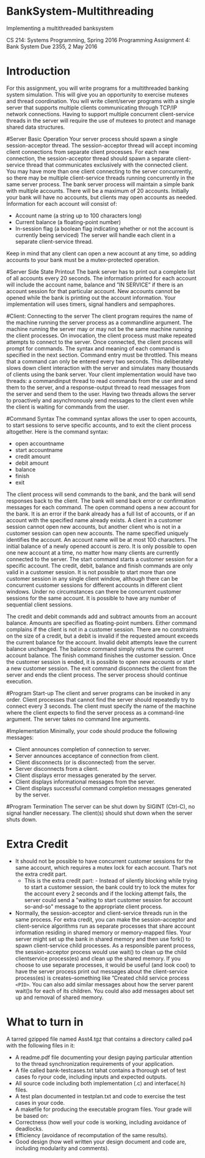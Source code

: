 # BankSystem-Multithreading
Implementing a multithreaded banksystem 

CS 214: Systems Programming, Spring 2016
Programming Assignment 4: Bank System
Due 2355, 2 May 2016
# Introduction
For this assignment, you will write programs for a multithreaded banking system simulation.
This will give you an opportunity to exercise mutexes and thread coordination. You will write
client/server programs with a single server that supports multiple clients communicating through
TCP/IP network connections. Having to support multiple concurrent client-service threads in the
server will require the use of mutexes to protect and manage shared data structures.

#Server Basic Operation
Your server process should spawn a single session-acceptor thread. The session-acceptor thread
will accept incoming client connections from separate client processes. For each new connection, the
session-acceptor thread should spawn a separate client-service thread that communicates exclusively
with the connected client. You may have more than one client connecting to the server concurrently,
so there may be multiple client-service threads running concurrently in the same server process.
The bank server process will maintain a simple bank with multiple accounts. There will be a
maximum of 20 accounts. Initially your bank will have no accounts, but clients may open accounts
as needed. Information for each account will consist of:

- Account name (a string up to 100 characters long)
- Current balance (a floating-point number)
- In-session flag (a boolean flag indicating whether or not the account is currently being serviced) The server will handle each client in a separate client-service thread. 

Keep in mind that any client can open a new account at any time, so adding accounts to your bank must be a mutex-protected
operation.

#Server Side State Printout
The bank server has to print out a complete list of all accounts every 20 seconds. The information printed for each account will include the account name, balance and ”IN SERVICE” if there is an account session for that particular account. New accounts cannot be opened while the bank is printing out the account information. Your implementation will uses timers, signal handlers and sempaphores.

#Client: Connecting to the server
The client program requires the name of the machine running the server process as a commandline
argument. The machine running the server may or may not be the same machine running the client
processes. On invocation, the client process must make repeated attempts to connect to the server. Once connected, the client process will prompt for commands. The syntax and meaning of each command is specified in the next section.
Command entry must be throttled. This means that a command can only be entered every two
seconds. This deliberately slows down client interaction with the server and simulates many thousands
of clients using the bank server. Your client implementation would have two threads: a commandinput
thread to read commands from the user and send them to the server, and a response-output
thread to read messages from the server and send them to the user. Having two threads allows
the server to proactively and asynchronously send messages to the client even while the client is
waiting for commands from the user.

#Command Syntax
The command syntax allows the user to open accounts, to start sessions to serve specific
accounts, and to exit the client process altogether. Here is the command syntax:

- open accountname
- start accountname
- credit amount
- debit amount
- balance
- finish
- exit

The client process will send commands to the bank, and the bank will send responses back to the
client. The bank will send back error or confirmation messages for each command.
The open command opens a new account for the bank. It is an error if the bank already has a
full list of accounts, or if an account with the specified name already exists. A client in a customer
session cannot open new accounts, but another client who is not in a customer session can open
new accounts. The name specified uniquely identifies the account. An account name will be at
most 100 characters. The initial balance of a newly opened account is zero. It is only possible to
open one new account at a time, no matter how many clients are currently connected to the server.
The start command starts a customer session for a specific account. The credit, debit, balance
and finish commands are only valid in a customer session. It is not possible to start more than one
customer session in any single client window, although there can be concurrent customer sessions
for different accounts in different client windows. Under no circumstances can there be concurrent
customer sessions for the same account. It is possible to have any number of sequential client
sessions.

The credit and debit commands add and subtract amounts from an account balance. Amounts
are specified as floating-point numbers. Either command complains if the client is not in a customer
session. There are no constraints on the size of a credit, but a debit is invalid if the requested
amount exceeds the current balance for the account. Invalid debit attempts leave the current
balance unchanged. The balance command simply returns the current account balance.
The finish command finishes the customer session. Once the customer session is ended, it is
possible to open new accounts or start a new customer session. The exit command disconnects the
client from the server and ends the client process. The server process should continue execution.

#Program Start-up
The client and server programs can be invoked in any order. Client processes that cannot find
the server should repeatedly try to connect every 3 seconds. The client must specify the name of the
machine where the client expects to find the server process as a command-line argument.
The server takes no command line arguments.

#Implementation
Minimally, your code should produce the following messages:

- Client announces completion of connection to server.
- Server announces acceptance of connection from client.
- Client disconnects (or is disconnected) from the server.
- Server disconnects from a client.
- Client displays error messages generated by the server.
- Client displays informational messages from the server.
- Client displays successful command completion messages generated by the server.

#Program Termination
The server can be shut down by SIGINT (Ctrl-C), no signal handler necessary. The client(s)
should shut down when the server shuts down.

# Extra Credit
- It should not be possible to have concurrent customer sessions for the same account, which requires a mutex lock for each account. That’s not the extra credit part. 
     - This is the extra credit part:
           - Instead of silently blocking while trying to start a customer session, the bank could try to lock the mutex for the account every 2 seconds and if the locking attempt fails, the server could send a "waiting to start customer session for account so-and-so" message to the appropriate client process.
- Normally, the session-acceptor and client-service threads run in the same process. For extra credit, you can make the session-acceptor and client-service algorithms run as separate processes that share account information residing in shared memory or memory-mapped files. Your server might set up the bank in shared memory and then use fork() to spawn client-service child processes. As a responsible parent process, the session-acceptor process would use wait() to clean up the child clientservice process(es) and clean up the shared memory. If you choose to use separate processes, it would be useful (and look cool) to have the server process print out messages about the client-service process(es) is creates–something like ”Created child service process `<PID>`. You can also add similar messages about how the server parent wait()s for each of its children. You could also add messages about set up and removal of shared memory.

# What to turn in
A tarred gzipped file named Asst4.tgz that contains a directory called pa4 with the following files
in it:
- A readme.pdf file documenting your design paying particular attention to the thread
synchronization requirements of your application.
- A file called bank-testcases.txt tahat contains a thorough set of test cases fo ryour code,
including inputs and expected outputs.
- All source code including both implementation (.c) and interface(.h) files.
- A test plan documented in testplan.txt and code to exercise the test cases in your code.
- A makefile for producing the executable program files.
Your grade will be based on:
- Correctness (how well your code is working, including avoidance of deadlocks.
- Efficiency (avoidance of recomputation of the same results).
- Good design (how well written your design document and code are, including modularity and
comments).
